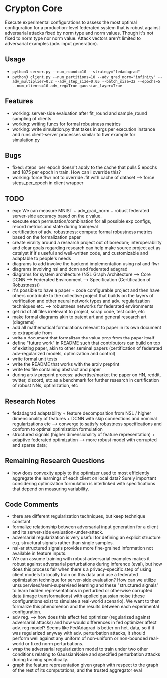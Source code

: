 # Crypton Core
Execute experimental configurations to assess the most optimal configuration for a production-level federated system that is robust against adversarial attacks fixed by norm type and norm values. Though it's not fixed to norm type nor norm value. Attack vectors aren't limited to adversarial examples (adv. input generation).

## Usage
- `python3 server.py --num_rounds=10 --strategy="fedadagrad"` 
- `python3 client.py --num_partitions=10 --adv_grad_norm="infinity" --adv_multiplier=0.2 --adv_step_size=0.05 --batch_size=32 --epochs=5 --num_clients=10 adv_reg=True gaussian_layer=True`

## Features
- working: server-side evaluation after fit_round and sample_round sampling of clients
- working: writing funcs for formal robustness metrics
- working: write simulation.py that takes in args per execution instance and runs client-server processes similar to flwr example for simulation.py


## Bugs
- fixed: steps_per_epoch doesn't apply to the cache that pulls 5 epochs and 1875 per epoch in train. How can I override this?
- working: force flwr not to override .fit with cache of dataset --> force steps_per_epoch in client wrapper

## TODO
- exp: We can measure MNIST + adv_grad_norm + robust federated server-side accuracy based on the ε value.
- execute each permutation/combination for all possible exp configs, record metrics and state during train/eval
- certification of adv. robustness: compute formal robustness metrics based on the formalization paper
- create virality around a research project out of boredom; interoperability and clear goals regarding research can help make source project act as catalyst if it's useful and well-written code, and customizable and adaptable to people's needs
- diagrams to add involve the backend implementation using nsl and flwr
- diagrams involving nsl and dcnn and federated adagrad
- diagrams for system architecture (NSL Graph Architecture --> Core DCNN --> Federated Environment --> Specification (Certification of Robustness))
- it's possible to have a paper + code configurable project and then have others contribute to the collective project that builds on the layers of verification and other neural network types and adv. regularization techniques etc. --> robustness networks for federated environments
- get rid of all files irrelevant to project, scrap code, test code, etc
- make formal diagrams akin to patent art and general research art (diagrams)
- add all mathematical formulations relevant to paper in its own document to extrapolate from
- write a document that formalizes the value prop from the paper itself
- define "future work" in README such that contributors can build on top of existing paper, akin to other seminal papers (certification of federated adv-regularized models, optimization and control)
- write formal unit tests 
- write the README that works with the arxiv preprint
- write tex file containing abstract and paper
- during arxiv preprint process: advertise/market the paper on HN, reddit, twitter, discord, etc as a benchmark for further research in certification of robust NNs, optimization, etc

## Research Notes
- fedadagrad adaptability + feature decomposition from NSL / higher dimensionality of features + DCNN with skip connections and nominal regularizations etc --> converge to satisfy robustness specifications and conform to optimal optimization formulation
- structured signals (higher dimensionality of feature representation) + adaptive federated optimization --> more robust model with corrupted and sparse data;
## Remaining Research Questions
- how does convexity apply to the optimizer used to most efficiently aggregate the learnings of each client on local data? Surely important considering optimization formulation is interlinked with specifications that depend on measuring variability.

## Code Comments
- there are different regularization techniques, but keep technique constant
- formalize relationship between adversarial input generation for a client and its server-side evaluation-under-attack.
- adversarial regularization is very useful for defining an explicit structure e.g. structural signals rather than single samples.
- nsl-ar structured signals provides more fine-grained information not available in feature inputs.
- We can assume training with robust adversarial examples makes it robust against adversarial perturbations during inference (eval), but how does this process fair when there's a privacy-specific step of using client models to locally train on this data and use a federated optimization technique for server-side evaluation? How can we utilize unsupervised/semi-supervised learning and these "structured signals" to learn hidden representations in perturbed or otherwise corrupted data (image transformations) with applied gaussian noise (these configurations exist to simulate a real-world scenario). We want to then formalize this phenomenon and the results between each experimental configuration.
- adv reg. --> how does this affect fed optimizer (regularized against adversarial attacks) and how would differences in fed optimizer affect adv. reg model? Seems like FedAdagrad is better on het. data, so if it was regularized anyway with adv. perturbation attacks, it should perform well against any uniform of non-uniform or non-bounded real-world or fixed norm perturbations.
- wrap the adversarial regularization model to train under two other conditions relating to GaussianNoise and specified perturbation attacks during training specifically.
- graph the feature representation given graph with respect to the graph of the rest of its computations, and the trusted aggregator eval

